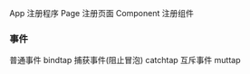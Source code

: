 App 注册程序
Page 注册页面
Component 注册组件





### 事件
普通事件  bindtap
捕获事件(阻止冒泡)   catchtap
互斥事件        muttap
